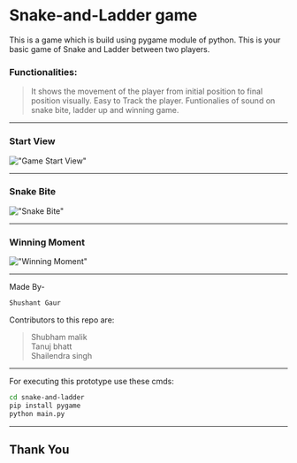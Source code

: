 # Snake-and-Ladder game
This is a game which is build using pygame module of python.
This is your basic game of Snake and Ladder between two players. 
### Functionalities:
>It shows the movement of the player from initial position to final position visually.
>Easy to Track the player. 
>Funtionalies of sound on snake bite, ladder up and winning game.
___
### Start View
!["Game Start View"](https://github.com/proacher/Snake-And-Ladder/blob/main/images/game_view.png "As the Game starts")
___
### Snake Bite
!["Snake Bite"](https://github.com/proacher/Snake-And-Ladder/blob/main/images/Snake_Bite.png "At 56 there was a snake so player 2 moves to 15")
___
### Winning Moment
!["Winning Moment"](https://github.com/proacher/Snake-And-Ladder/blob/main/images/Winning_moment.png "Player Two won and the game ends")
___

Made By- 
```python
Shushant Gaur
```
Contributors to this repo are:
>Shubham malik<br>
>Tanuj bhatt<br>
>Shailendra singh
---
For executing this prototype use these cmds:
```bash
cd snake-and-ladder
pip install pygame
python main.py
```
***
## Thank You